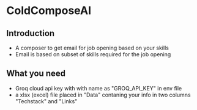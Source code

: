 # ColdComposeAI
## Introduction
- A composer to get email for job opening based on your skills
- Email is based on subset of skills required for the job opening
## What you need
- Groq cloud api key with with name as "GROQ_API_KEY" in env file
- a xlsx (excel) file placed in "Data" contaning your info in two columns "Techstack" and "Links" 
